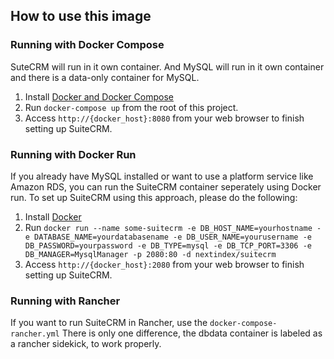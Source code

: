 ## How to use this image

### Running with Docker Compose

SuteCRM will run in it own container. And MySQL will run in it own container and there is a data-only container for MySQL.

1. Install [Docker and Docker Compose](https://docs.docker.com/compose/install/)
2. Run `docker-compose up` from the root of this project.
3. Access `http://{docker_host}:8080` from your web browser to finish setting up SuiteCRM.

### Running with Docker Run

If you already have MySQL installed or want to use a platform service like Amazon RDS, you can run the SuiteCRM container seperately using Docker run. To set up SuiteCRM using this approach, please do the following:

1. Install [Docker](http://docs.docker.com/installation/)
2. Run `docker run --name some-suitecrm -e DB_HOST_NAME=yourhostname -e DATABASE_NAME=yourdatabasename -e DB_USER_NAME=yourusername -e DB_PASSWORD=yourpassword -e DB_TYPE=mysql -e DB_TCP_PORT=3306 -e DB_MANAGER=MysqlManager -p 2080:80 -d nextindex/suitecrm`
3. Access `http://{docker_host}:2080` from your web browser to finish setting up SuiteCRM.

### Running with Rancher

If you want to run SuiteCRM in Rancher, use the `docker-compose-rancher.yml`
There is only one difference, the dbdata container is labeled as a rancher sidekick, to work properly.
